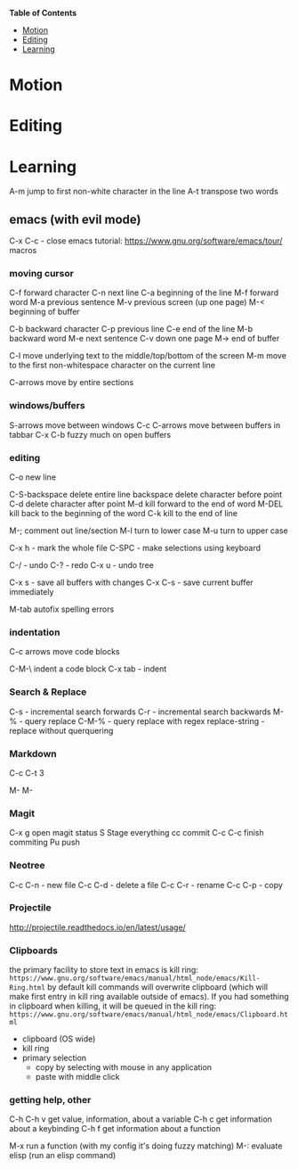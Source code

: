 <!-- markdown-toc start - Don't edit this section. Run M-x markdown-toc-generate-toc again -->
**Table of Contents**

- [Motion](#motion)
- [Editing](#editing)
- [Learning](#learning)

<!-- markdown-toc end -->



# Motion #



# Editing #



# Learning #

A-m    jump to first non-white character in the line
A-t    transpose two words





## emacs (with evil mode)

C-x C-c   - close emacs
tutorial: https://www.gnu.org/software/emacs/tour/
macros

### moving cursor ###

C-f   forward character
C-n   next line
C-a   beginning of the line
M-f   forward word
M-a   previous sentence
M-v   previous screen (up one page)
M-<   beginning of buffer

C-b   backward character
C-p   previous line
C-e   end of the line
M-b   backward word
M-e   next sentence
C-v   down one page
M->   end of buffer

C-l   move underlying text to the middle/top/bottom of the screen
M-m   move to the first non-whitespace character on the current line

C-arrows   move by entire sections

### windows/buffers ###

S-arrows    move between windows
C-c C-arrows   move between buffers in tabbar
C-x C-b     fuzzy much on open buffers

### editing ###

C-o   new line

C-S-backspace      delete entire line
backspace   delete character before point
C-d         delete character after point
M-d         kill forward to the end of word
M-DEL       kill back to the beginning of the word
C-k         kill to the end of line

M-;   comment out line/section
M-l   turn to lower case
M-u   turn to upper case

C-x h    - mark the whole file
C-SPC    - make selections using keyboard

C-/   - undo
C-?   - redo
C-x u   - undo tree

C-x s   - save all buffers with changes
C-x C-s   - save current buffer immediately

M-tab     autofix spelling errors

### indentation ###

C-c arrows    move code blocks

C-M-\    indent a code block
C-x tab - indent

### Search & Replace

C-s    - incremental search forwards
C-r    - incremental search backwards
M-%    - query replace
C-M-%   - query replace with regex
replace-string    - replace without querquering

### Markdown ###

C-c C-t 3

M-<left>
M-<right>

### Magit
C-x g   open magit status
S       Stage everything
cc      commit
C-c C-c finish commiting
Pu      push


### Neotree
C-c C-n   - new file
C-c C-d   - delete a file
C-c C-r   - rename
C-c C-p   - copy

### Projectile
http://projectile.readthedocs.io/en/latest/usage/

### Clipboards

the primary facility to store text in emacs is kill ring: `https://www.gnu.org/software/emacs/manual/html_node/emacs/Kill-Ring.html`
by default kill commands will overwrite clipboard (which will make first entry in kill ring available outside of emacs). If you had something in clipboard when killing, it will be queued in the kill ring: `https://www.gnu.org/software/emacs/manual/html_node/emacs/Clipboard.html`

- clipboard (OS wide)
- kill ring
- primary selection
	- copy by selecting with mouse in any application
	- paste with middle click


### getting help, other ###

C-h
C-h v     get value, information, about a variable
C-h c     get information about a keybinding
C-h f     get information about a function

M-x       run a function (with my config it's doing fuzzy matching)
M-:       evaluate elisp (run an elisp command)

